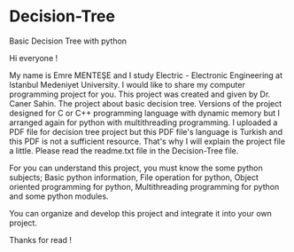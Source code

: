 # Decision-Tree
Basic Decision Tree with python

Hi everyone !
  
  My name is Emre MENTEŞE and I study Electric - Electronic Engineering at Istanbul Medeniyet University. I would like to share my computer programming project for you. This project was created and given by Dr. Caner Sahin. The project about basic decision tree. Versions of the project designed for C or C++ programming language with dynamic memory but I arranged again for python with multithreading programming. I uploaded a PDF file for decision tree project but this PDF file's language is Turkish and this PDF is not a sufficient resource. That's why I will explain the project file a little. Please read the readme.txt file in the Decision-Tree file.
  
For you can understand this project, you must know the some python subjects; Basic python information, File operation for python, Object oriented programming for python, Multithreading programming for python and some python modules.

You can organize and develop this project and integrate it into your own project.

Thanks for read !
